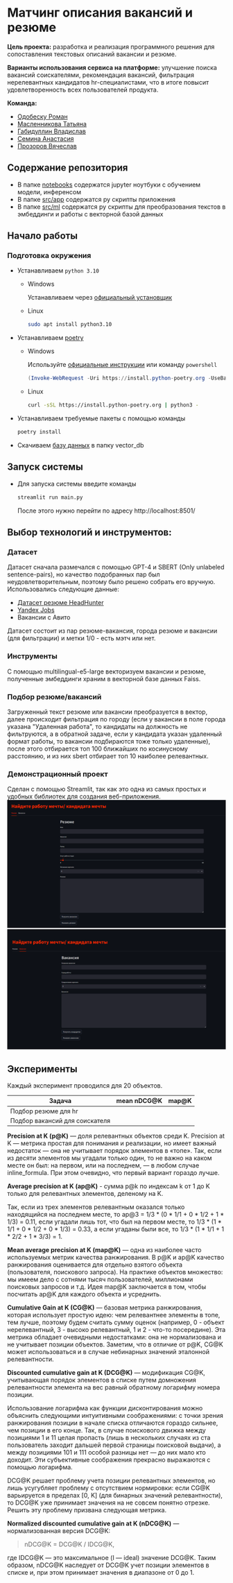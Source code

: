 # Матчинг описания вакансий и резюме

**Цель проекта:** разработка и реализация программного решения для сопоставления текстовых описаний вакансии и резюме.

**Варианты использования сервиса на платформе:** улучшение поиска вакансий соискателями, рекомендация вакансий,
фильтрация нерелевантных кандидатов hr-специалистами, что в итоге повысит удовлетворенность всех пользователей продукта.

**Команда:**

- [Одобеску Роман](https://github.com/RomanOdobesku)
- [Масленникова Татьяна](https://github.com/Tanchik24)
- [Габидуллин Владислав](https://github.com/Vladislav-GitHub)
- [Семина Анастасия](https://github.com/sad-bkt)
- [Прозоров Вячеслав](https://github.com/wiaci)

## Содержание репозитория

- В папке [notebooks](/notebooks) содержатся jupyter ноутбуки с обучением модели, инференсом
- В папке [src/app](/app) содержатся py скрипты приложения
- В папке [src/ml](/src/ml) содержатся py скрипты для преобразования текстов в эмбеддинги и работы с векторной базой
  данных

## Начало работы

### Подготовка окружения

- Устанавливаем `python 3.10`
    - Windows

      Устанавливаем через [официальный установщик](https://www.python.org/downloads/)

    - Linux

        ```bash
        sudo apt install python3.10
        ```

- Устанавливаем [poetry](https://python-poetry.org/docs/#installation)
    - Windows

      Используйте [официальные инструкции](https://python-poetry.org/docs/#windows-powershell-install-instructions)
      или команду `powershell`

        ```powershell
        (Invoke-WebRequest -Uri https://install.python-poetry.org -UseBasicParsing).Content | py -
        ```

    - Linux

        ```bash
        curl -sSL https://install.python-poetry.org | python3 -
        ```
- Устанавливаем требуемые пакеты с помощью команды
    ```bash
    poetry install
    ```
- Скачиваем [базу данных](https://dropmefiles.com/sDVnt) в папку vector_db
## Запуск системы

- Для запуска системы введите команды
    ```bash
    streamlit run main.py
    ```
  После этого нужно перейти по адресу http://localhost:8501/

## Выбор технологий и инструментов:

### Датасет

Датасет сначала размечался с помощью GPT-4 и SBERT (Only unlabeled sentence-pairs), но качество подобранных пар был
неудовлетворительным, поэтому было решено собрать его вручную.
Использовались следующие данные:

- [Датасет резюме HeadHunter](https://drive.google.com/file/d/1ikA_Ht45fXD2w5dWZ9sGTSRl-UNeCVub/view)
- [Yandex Jobs](https://www.kaggle.com/datasets/kirili4ik/yandex-jobs/)
- Вакансии с Авито

Датасет состоит из пар резюме-вакансия, города резюме и вакансии (для фильтрации) и метки 1/0 - есть мэтч или нет.

### Инструменты

С помощью multilingual-e5-large векторизуем вакансии и резюме, полученные эмбеддинги храним в векторной базе данных
Faiss.

### Подбор резюме/вакансий

Загруженный текст резюме или вакансии преобразуется в вектор, далее происходит фильтрация по городу (если у вакансии в
поле города
указана "Удаленная работа", то кандидаты на должность не фильтруются, а в обратной задаче, если у кандидата указан
удаленный формат работы, то вакансии подбираются тоже только удаленные), после этого отбирается топ 100 ближайших по
косинусному расстоянию, и из них sbert отбирает топ 10 наиболее релевантных.

[//]: # (почему эти инструменты?)

### Демонстрационный проект

Сделан с помощью Streamlit, так как это одна из самых простых и удобных библиотек для создания веб-приложения.
![img_1.png](img/img_1.png)
![img.png](img/img.png)
## Эксперименты

Каждый эксперимент проводился для 20 объектов.

| Задача                         | mean nDCG@K | map@K |
|--------------------------------|-------------|-------|
| Подбор резюме для hr           |             |       | 
| Подбор вакансий для соискателя |             |       | 

**Precision at K (p@K)** — доля релевантных объектов среди K.
Precision at K — метрика простая для понимания и реализации, но имеет важный недостаток — она не учитывает порядок
элементов в «топе». Так, если из десяти элементов мы угадали только один, то не важно на каком месте он был: на первом,
или на последнем, — в любом случае inline_formula. При этом очевидно, что первый вариант гораздо лучше.

**Average precision at K (ap@K)** - сумма p@k по индексам k от 1 до K только для релевантных элементов, деленому на K.

Так, если из трех элементов релевантным оказался только находящийся на последнем месте, то ap@3 = 1/3 * (0 * 1/1 + 0 *
1/2 + 1 * 1/3) = 0.11, если угадали лишь тот, что был на первом месте, то 1/3 * (1 * 1/1 + 0 * 1/2 + 0 * 1/3) = 0.33, а
если угаданы были все, то 1/3 * (1 * 1/1 + 1 * 2/2 + 1 * 3/3) = 1.

**Mean average precision at K (map@K)** — одна из наиболее часто используемых метрик качества ранжирования. В p@K и ap@K
качество ранжирования оценивается для отдельно взятого объекта (пользователя, поискового запроса). На практике объектов
множество: мы имеем дело с сотнями тысяч пользователей, миллионами поисковых запросов и т.д. Идея map@K заключается в
том, чтобы посчитать ap@K для каждого объекта и усреднить.

**Cumulative Gain at K (CG@K)** — базовая метрика ранжирования, которая использует простую идею: чем релевантнее
элементы в топе, тем лучше, поэтому будем считать сумму оценок (например, 0 - объект нерелевантный, 3 - высоко
релевантный, 1 и 2 - что-то посередине).
Эта метрика обладает очевидными недостатками: она не нормализована и не учитывает позиции объектов.
Заметим, что в отличие от p@K, CG@K может использоваться и в случае небинарных значений эталонной релевантности.

**Discounted cumulative gain at K (DCG@K)** — модификация CG@K, учитывающая порядок элементов в списке путем домножения
релевантности элемента на вес равный обратному логарифму номера позиции.

Использование логарифма как функции дисконтирования можно объяснить следующими интуитивными соображениями: с точки
зрения ранжирования позиции в начале списка отличаются гораздо сильнее, чем позиции в его конце. Так, в случае
поискового движка между позициями 1 и 11 целая пропасть (лишь в нескольких случаях из ста пользователь заходит дальшей
первой страницы поисковой выдачи), а между позициями 101 и 111 особой разницы нет — до них мало кто доходит. Эти
субъективные соображения прекрасно выражаются с помощью логарифма.

DCG@K решает проблему учета позиции релевантных элементов, но лишь усугубляет проблему с отсутствием нормировки: если
CG@K варьируется в пределах [0, K] (для бинарных значений релевантности), то DCG@K уже принимает значения на не совсем
понятно отрезке. Решить эту проблему призвана следующая метрика.

**Normalized discounted cumulative gain at K (nDCG@K)** — нормализованная версия DCG@K:
> nDCG@K = DCG@K / IDCG@K,

где IDCG@K — это максимальное (I — ideal) значение DCG@K.
Таким образом, nDCG@K наследует от DCG@K учет позиции элементов в списке и, при этом принимает значения в диапазоне от 0
до 1.